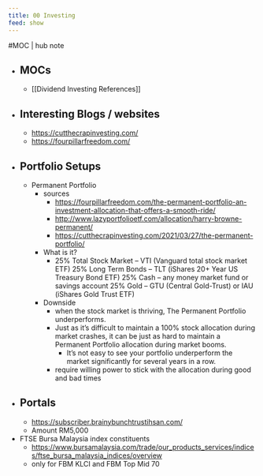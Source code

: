 ```yaml
---
title: 00 Investing
feed: show
---
```

#MOC | hub note

- ## MOCs
	- [[Dividend Investing References]]
- ## Interesting Blogs / websites
	- https://cutthecrapinvesting.com/
	- https://fourpillarfreedom.com/
- ## Portfolio Setups
	- Permanent Portfolio
		- sources
			- https://fourpillarfreedom.com/the-permanent-portfolio-an-investment-allocation-that-offers-a-smooth-ride/
			- http://www.lazyportfolioetf.com/allocation/harry-browne-permanent/
			- https://cutthecrapinvesting.com/2021/03/27/the-permanent-portfolio/
		- What is it?
			- 25% Total Stock Market – VTI (Vanguard total stock market ETF)
			  25% Long Term Bonds – TLT (iShares 20+ Year US Treasury Bond ETF)
			  25% Cash – any money market fund or savings account
			  25% Gold – GTU (Central Gold-Trust) or IAU (iShares Gold Trust ETF)
		- Downside
			- when the stock market is thriving, The Permanent Portfolio underperforms.
			- Just as it’s difficult to maintain a 100% stock allocation during market crashes, it can be just as hard to maintain a Permanent Portfolio allocation during market booms.
				- It’s not easy to see your portfolio underperform the market significantly for several years in a row.
			- require willing power to stick with the allocation during good and bad times
- ## Portals
	- https://subscriber.brainybunchtrustihsan.com/
	- Amount RM5,000
- FTSE Bursa Malaysia index constituents
	- https://www.bursamalaysia.com/trade/our_products_services/indices/ftse_bursa_malaysia_indices/overview
	- only for FBM KLCI and FBM Top Mid 70
